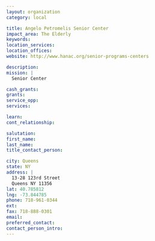```yaml
---
layout: organization
category: local

title: Angelo Petromelis Senior Center
impact_area: The Elderly
keywords: 
location_services: 
location_offices: 
website: http://www.hanac.org/senior-programs-centers

description: 
mission: |
  Senior Center

cash_grants: 
grants: 
service_opp: 
services: 

learn: 
cont_relationship: 

salutation: 
first_name: 
last_name: 
title_contact_person: 

city: Queens
state: NY
address: |
  13-28 123rd Street     
  Queens NY 11356
lat: 40.785812
lng: -73.844785
phone: 718-961-0344
ext: 
fax: 718-888-0301
email: 
preferred_contact: 
contact_person_intro: 
---
```

